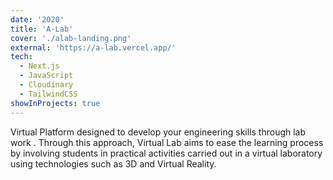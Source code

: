 ```yaml
---
date: '2020'
title: 'A-Lab'
cover: './alab-landing.png'
external: 'https://a-lab.vercel.app/'
tech:
  - Next.js
  - JavaScript
  - Cloudinary
  - TailwindCSS
showInProjects: true
---
```


Virtual Platform designed to develop your engineering skills through lab work . Through this approach, Virtual Lab aims to ease the learning process by involving students in practical activities carried out in a virtual laboratory using technologies such as 3D and Virtual Reality.
